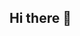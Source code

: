 ## Hi there 👋

<!--
**Kiara-caceres/Kiara-caceres** is a ✨ _special_ ✨ repository because its `README.md` (this file) appears on your GitHub profile.

<div id="header" align="center">
  <img decoding="async" src="[https://github.com/noelianav91/noelianav91/blob/main/Banner%20Github.png](https://www.canva.com/design/DAGUneIBWxM/OvhbVCdFPaTqPxzZzib-aw/edit?ui=eyJEIjp7IlEiOnsiQSI6dHJ1ZX19fQ)" width="800"/>
</div>
